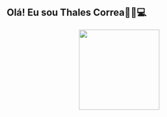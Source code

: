 ## Olá! Eu sou Thales Correa👨‍💻💻

<div align="center">
  <a href="https://github.com/thaleshcorrea">
  <img height="180em" src="https://github-readme-stats.vercel.app/api?username=thaleshcorrea&show_icons=true&theme=midnight-purple&include_all_commits=true&count_private=true"/>
</div>
